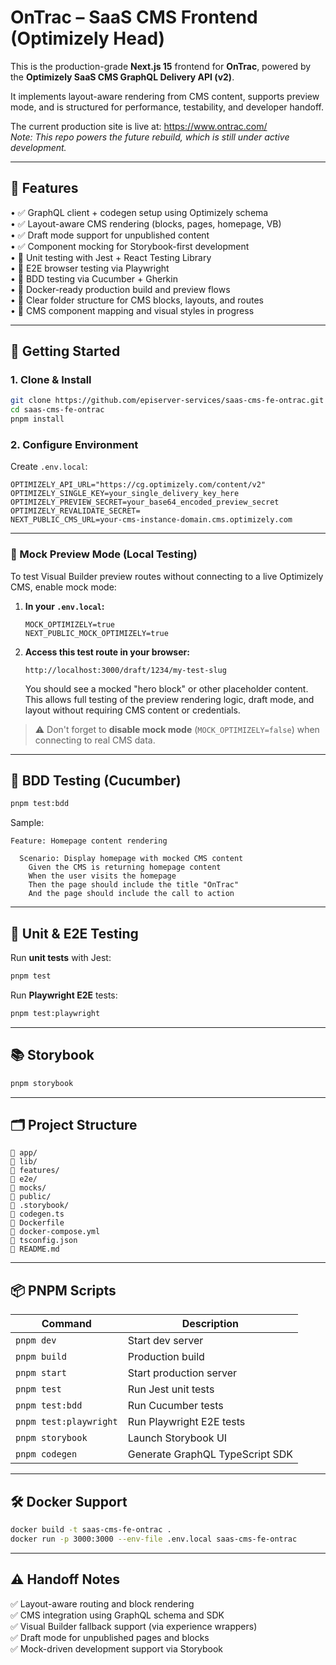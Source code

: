 # OnTrac – SaaS CMS Frontend (Optimizely Head)

This is the production-grade **Next.js 15** frontend for **OnTrac**, powered by the **Optimizely SaaS CMS GraphQL Delivery API (v2)**.

It implements layout-aware rendering from CMS content, supports preview mode, and is structured for performance, testability, and developer handoff.

The current production site is live at: https://www.ontrac.com/  
_Note: This repo powers the future rebuild, which is still under active development._

---

## 🧩 Features

• ✅ GraphQL client + codegen setup using Optimizely schema  
• ✅ Layout-aware CMS rendering (blocks, pages, homepage, VB)  
• ✅ Draft mode support for unpublished content  
• ✅ Component mocking for Storybook-first development  
• 🧪 Unit testing with Jest + React Testing Library  
• 🧪 E2E browser testing via Playwright  
• 🧪 BDD testing via Cucumber + Gherkin  
• 🐳 Docker-ready production build and preview flows  
• 🎨 Clear folder structure for CMS blocks, layouts, and routes  
• 🚧 CMS component mapping and visual styles in progress

---

## 🚀 Getting Started

### 1. Clone & Install

```bash
git clone https://github.com/episerver-services/saas-cms-fe-ontrac.git
cd saas-cms-fe-ontrac
pnpm install
```

### 2. Configure Environment

Create `.env.local`:

```env
OPTIMIZELY_API_URL="https://cg.optimizely.com/content/v2"
OPTIMIZELY_SINGLE_KEY=your_single_delivery_key_here
OPTIMIZELY_PREVIEW_SECRET=your_base64_encoded_preview_secret
OPTIMIZELY_REVALIDATE_SECRET=
NEXT_PUBLIC_CMS_URL=your-cms-instance-domain.cms.optimizely.com
```

---

### 🧪 Mock Preview Mode (Local Testing)

To test Visual Builder preview routes without connecting to a live Optimizely CMS, enable mock mode:

1. **In your `.env.local`:**

   ```env
   MOCK_OPTIMIZELY=true
   NEXT_PUBLIC_MOCK_OPTIMIZELY=true
   ```

2. **Access this test route in your browser:**

   ```
   http://localhost:3000/draft/1234/my-test-slug
   ```

   You should see a mocked "hero block" or other placeholder content. This allows full testing of the preview rendering logic, draft mode, and layout without requiring CMS content or credentials.

> ⚠️ Don't forget to **disable mock mode** (`MOCK_OPTIMIZELY=false`) when connecting to real CMS data.

---

## 🧪 BDD Testing (Cucumber)

```bash
pnpm test:bdd
```

Sample:

```gherkin
Feature: Homepage content rendering

  Scenario: Display homepage with mocked CMS content
    Given the CMS is returning homepage content
    When the user visits the homepage
    Then the page should include the title "OnTrac"
    And the page should include the call to action
```

---

## 🧪 Unit & E2E Testing

Run **unit tests** with Jest:

```bash
pnpm test
```

Run **Playwright E2E** tests:

```bash
pnpm test:playwright
```

---

## 📚 Storybook

```bash
pnpm storybook
```

---

## 🗂️ Project Structure

```
📁 app/
📁 lib/
📁 features/
📁 e2e/
📁 mocks/
📁 public/
📁 .storybook/
📄 codegen.ts
📄 Dockerfile
📄 docker-compose.yml
📄 tsconfig.json
📄 README.md
```

---

## 📦 PNPM Scripts

| Command                | Description                     |
| ---------------------- | ------------------------------- |
| `pnpm dev`             | Start dev server                |
| `pnpm build`           | Production build                |
| `pnpm start`           | Start production server         |
| `pnpm test`            | Run Jest unit tests             |
| `pnpm test:bdd`        | Run Cucumber tests              |
| `pnpm test:playwright` | Run Playwright E2E tests        |
| `pnpm storybook`       | Launch Storybook UI             |
| `pnpm codegen`         | Generate GraphQL TypeScript SDK |

---

## 🛠️ Docker Support

```bash
docker build -t saas-cms-fe-ontrac .
docker run -p 3000:3000 --env-file .env.local saas-cms-fe-ontrac
```

---

## ⚠️ Handoff Notes

✅ Layout-aware routing and block rendering  
✅ CMS integration using GraphQL schema and SDK  
✅ Visual Builder fallback support (via experience wrappers)  
✅ Draft mode for unpublished pages and blocks  
✅ Mock-driven development support via Storybook
